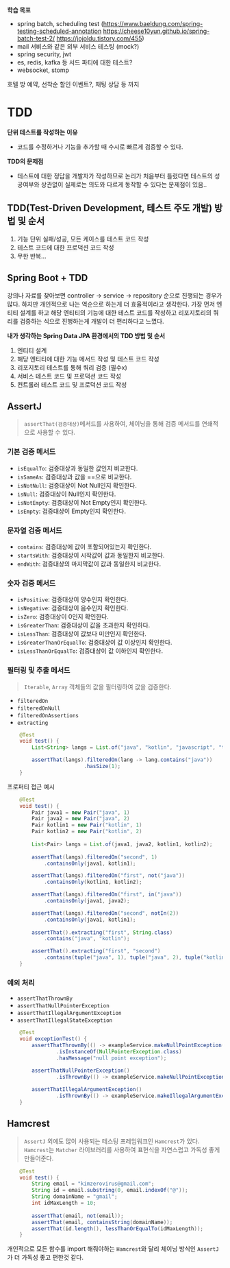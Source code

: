 **학습 목표**
- spring batch, scheduling test (https://www.baeldung.com/spring-testing-scheduled-annotation https://cheese10yun.github.io/spring-batch-test-2/ https://jojoldu.tistory.com/455)
- mail 서비스와 같은 외부 서비스 테스팅 (mock?)
- spring security, jwt
- es, redis, kafka 등 서드 파티에 대한 테스트?
- websocket, stomp

호텔 방 예약, 선착순 할인 이벤트?, 채팅 상담 등 까지
# TDD

**단위 테스트를 작성하는 이유**
- 코드를 수정하거나 기능을 추가할 때 수시로 빠르게 검증할 수 있다.

**TDD의 문제점**
- 테스트에 대한 정답을 개발자가 작성하므로 논리가 처음부터 틀렸다면
테스트의 성공여부와 상관없이 실제로는 의도와 다르게 동작할 수 있다는 문제점이 있음..

## TDD(Test-Driven Development, 테스트 주도 개발) 방법 및 순서

1. 기능 단위 실패/성공, 모든 케이스를 테스트 코드 작성
2. 테스트 코드에 대한 프로덕션 코드 작성
3. 무한 반복...

## Spring Boot + TDD

강의나 자료를 찾아보면 controller -> service -> repository 순으로 진행되는 경우가 많다. 
하지만 개인적으로 나는 역순으로 하는게 더 효율적이라고 생각한다. 
가장 먼저 엔티티 설계를 하고 해당 엔티티의 기능에 대한 테스트 코드를 작성하고 리포지토리의 쿼리를 검증하는 식으로 진행하는게 개발이 더 편리하다고 느꼈다.
<br/>

**내가 생각하는 Spring Data JPA 환경에서의 TDD 방법 및 순서**

1. 엔티티 설계
2. 해당 엔티티에 대한 기능 메서드 작성 및 테스트 코드 작성
3. 리포지토리 테스트를 통해 쿼리 검증 (필수x)
4. 서비스 테스트 코드 및 프로덕션 코드 작성
5. 컨트롤러 테스트 코드 및 프로덕션 코드 작성

## AssertJ
> `assertThat(검증대상)`메서드를 사용하여, 체이닝을 통해 검증 메서드를 연쇄적으로 사용할 수 있다.

### 기본 검증 메서드

- `isEqualTo`: 검증대상과 동일한 값인지 비교한다.
- `isSameAs`: 검증대상과 값을 ==으로 비교한다.
- `isNotNull`: 검증대상이 Not Null인지 확인한다.
- `isNull`: 검증대상이 Null인지 확인한다.
- `isNotEmpty`: 검증대상이 Not Empty인지 확인한다.
- `isEmpty`: 검증대상이 Empty인지 확인한다.

### 문자열 검증 메서드

- `contains`: 검증대상에 값이 포함되어있는지 확인한다.
- `startsWith`: 검증대상이 시작값이 값과 동일한지 비교한다.
- `endWith`:	검증대상의 마지막값이 값과 동일한지 비교한다.

### 숫자 검증 메서드

- `isPositive`: 검증대상이 양수인지 확인한다.
- `isNegative`: 검증대상이 음수인지 확인한다.
- `isZero`: 검증대상이 0인지 확인한다.
- `isGreaterThan`: 검증대상이 값을 초과한지 확인하다.
- `isLessThan`: 검증대상이 값보다 미만인지 확인한다.
- `isGreaterThanOrEqualTo`: 검증대상이 값 이상인지 확인한다.
- `isLessThanOrEqualTo`: 검증대상이 값 이하인지 확인한다.

### 필터링 및 추출 메서드

> `Iterable`, `Array` 객체들의 값을 필터링하여 값을 검증한다.

- `filteredOn`
- `filteredOnNull`
- `filteredOnAssertions`
- `extracting`

```java
    @Test
    void test() {
        List<String> langs = List.of("java", "kotlin", "javascript", "typescript");

        assertThat(langs).filteredOn(lang -> lang.contains("java"))
                         .hasSize(1);
    }
```

프로퍼티 접근 예시
```java
    @Test
    void test() {
        Pair java1 = new Pair("java", 1)
        Pair java2 = new Pair("java", 2)
        Pair kotlin1 = new Pair("kotlin", 1)
        Pair kotlin2 = new Pair("kotlin", 2)
            
        List<Pair> langs = List.of(java1, java2, kotlin1, kotlin2);
        
        assertThat(langs).filteredOn("second", 1)
            .containsOnly(java1, kotlin1);

        assertThat(langs).filteredOn("first", not("java"))
            .containsOnly(kotlin1, kotlin2);

        assertThat(langs).filteredOn("first", in("java"))
            .containsOnly(java1, java2);

        assertThat(langs).filteredOn("second", notIn(2))
            .containsOnly(java1, kotlin1);
        
        assertThat().extracting("first", String.class)
            .contains("java", "kotlin");

        assertThat().extracting("first", "second")
            .contains(tuple("java", 1), tuple("java", 2), tuple("kotlin", 1), tuple("kotlin", 2));
    }
```

### 예외 처리

- `assertThatThrownBy`
- `assertThatNullPointerException`
- `assertThatIllegalArgumentException`
- `assertThatIllegalStateException`

```java
    @Test
    void exceptionTest() {
        assertThatThrownBy(() -> exampleService.makeNullPointException())
                .isInstanceOf(NullPointerException.class)
                .hasMessage("null point exception");
                
        assertThatNullPointerException()
                .isThrownBy(() -> exampleService.makeNullPointException());

        assertThatIllegalArgumentException()
                .isThrownBy(() -> exampleService.makeIllegalArgumentException());
    }
```

## Hamcrest
> `AssertJ` 외에도 많이 사용되는 테스팅 프레임워크인 `Hamcrest`가 있다. <br/>
> `Hamcrest`는 `Matcher` 라이브러리를 사용하여 표현식을 자연스럽고 가독성 좋게 만들어준다.

```java
    @Test
    void test() {
        String email = "kimzerovirus@gmail.com";
        String id = email.substring(0, email.indexOf("@"));
        String domainName = "gmail";
        int idMaxLength = 10;
            
        assertThat(email, not(email));
        assertThat(email, containsString(domainName));
        assertThat(id.length(), lessThanOrEqualTo(idMaxLength));
    }
```
개인적으로 모든 함수를 import 해줘야하는 `Hamcrest`와 달리 체이닝 방식인 `AssertJ`가 더 가독성 좋고 편한것 같다.